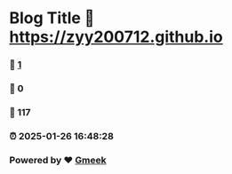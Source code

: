# Blog Title :link: https://zyy200712.github.io 
### :page_facing_up: [1](https://zyy200712.github.io/tag.html) 
### :speech_balloon: 0 
### :hibiscus: 117 
### :alarm_clock: 2025-01-26 16:48:28 
### Powered by :heart: [Gmeek](https://github.com/Meekdai/Gmeek)
